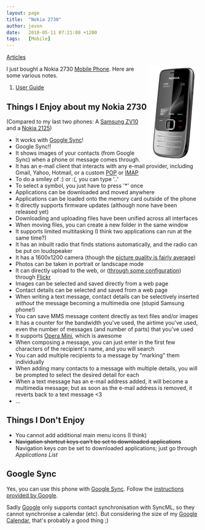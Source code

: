 ```yaml
---
layout: page
title:  "Nokia 2730"
author: jevon
date:   2010-05-11 07:21:08 +1200
tags:   [Mobile]
---
```


[Articles](articles.md)

<img src="/img/nokia 2730.png" align="right">I just bought a Nokia 2730 [Mobile Phone](mobile-phone.md). Here are some various notes.

1. <a href="http://nds1.nokia.com/files/support/apac/phones/guides/Nokia_2730_UG_en.pdf">User Guide</a>

## Things I Enjoy about my Nokia 2730
(Compared to my last two phones: A [Samsung ZV10](samsung-zv10.md) and a [Nokia 2125](nokia-2125.md))

* It works with [Google Sync](google-sync.md)!
* Google Sync!!
* It shows images of your contacts (from Google Sync) when a phone or message comes through.
* It has an e-mail client that interacts with any e-mail provider, including Gmail, Yahoo, Hotmail, or a custom [POP](pop.md) or [IMAP](imap.md)
* To do a smiley of :) or :(, you can type '..'
* To select a symbol, you just have to press '*' once
* Applications can be downloaded and moved anywhere
* Applications can be loaded onto the memory card outside of the phone
* It directly supports firmware updates (although none have been released yet)
* Downloading and uploading files have been unified across all interfaces
* When moving files, you can create a new folder in the same window
* It supports limited multitasking (I think two applications can run at the same time?)
* It has an inbuilt radio that finds stations automatically, and the radio can be put on loudspeaker
* It has a 1600x1200 camera (though the <a href="http://share.ovi.com/media/jevonwright.PublicAlbum/jevonwright.10002">picture quality is fairly average</a>)
* Photos can be taken in portrait or landscape mode
* It can directly upload to the web, or (<a href="http://thesymbianblog.com/2008/02/22/if-flickrovi-doesnt-show-up-in-share-online-3/">through some configuration</a>) through [Flickr](flickr.md)
* Images can be selected and saved directly from a web page
* Contact details can be selected and saved from a web page
* When writing a text message, contact details can be selectively inserted _without_ the message becoming a multimedia one (stupid Samsung phone!)
* You can save MMS message content directly as text files and/or images
* It has a counter for the bandwidth you've used, the airtime you've used, even the number of messages (and number of parts) that you've used
* It supports [Opera Mini](opera-mini.md), which is awesome
* When composing a message, you can just enter in the first few characters of the recipient's name, and you will search 
* You can add multiple recipients to a message by "marking" them individually
* When adding many contacts to a message with multiple details, you will be prompted to select the desired detail for each
* When a text message has an e-mail address added, it will become a multimedia message; but as soon as the e-mail address is removed, it reverts back to a text message <3
* ...

## Things I Don't Enjoy
* You cannot add additional main menu icons (I think)
* <strike>Navigation shortcut keys can't be set to downloaded applications</strike> Navigation keys _can_ be set to downloaded applications; just go through _Applications List_

## Google Sync
Yes, you can use this phone with <a href="http://www.google.com/mobile/sync/">Google Sync</a>. Follow the <a href="http://www.google.com/support/mobile/bin/answer.py?hl=en&answer=98011">instructions provided by Google</a>.

Sadly [Google](google.md) only supports contact synchronisation with SyncML, so they cannot synchronise a calendar (etc). But considering the size of my [Google Calendar](google-calendar.md), that's probably a good thing ;)
